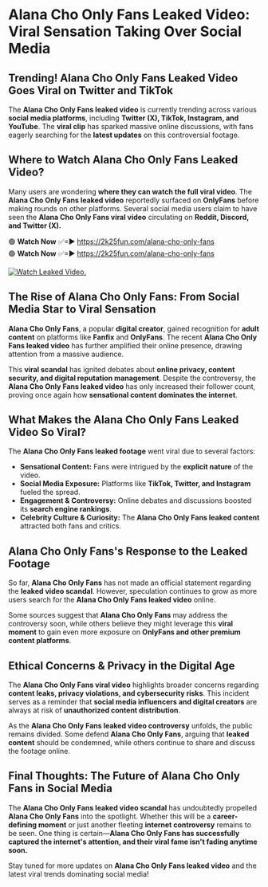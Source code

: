 # Alana Cho Only Fans Leaked Video: Viral Sensation Taking Over Social Media

## **Trending! Alana Cho Only Fans Leaked Video Goes Viral on Twitter and TikTok**
The **Alana Cho Only Fans leaked video** is currently trending across various **social media platforms**, including **Twitter (X), TikTok, Instagram, and YouTube**. The **viral clip** has sparked massive online discussions, with fans eagerly searching for the **latest updates** on this controversial footage.

## **Where to Watch Alana Cho Only Fans Leaked Video?**
Many users are wondering **where they can watch the full viral video**. The **Alana Cho Only Fans leaked video** reportedly surfaced on **OnlyFans** before making rounds on other platforms. Several social media users claim to have seen the **Alana Cho Only Fans viral video** circulating on **Reddit, Discord, and Twitter (X).**

🟢 **Watch Now** ✅=► https://2k25fun.com/alana-cho-only-fans  
🟢 **Watch Now** ✅=► https://2k25fun.com/alana-cho-only-fans  

[![Watch Leaked Video.](https://miro.medium.com/v2/resize:fit:828/format:webp/1*cilzJN44JGOrTw9NJCrNHA.gif "Watch Leaked Video")](https://2k25fun.com/alana-cho-only-fans)

## **The Rise of Alana Cho Only Fans: From Social Media Star to Viral Sensation**
**Alana Cho Only Fans**, a popular **digital creator**, gained recognition for **adult content** on platforms like **Fanfix** and **OnlyFans**. The recent **Alana Cho Only Fans leaked video** has further amplified their online presence, drawing attention from a massive audience.

This **viral scandal** has ignited debates about **online privacy, content security, and digital reputation management**. Despite the controversy, the **Alana Cho Only Fans leaked video** has only increased their follower count, proving once again how **sensational content dominates the internet**.

## **What Makes the Alana Cho Only Fans Leaked Video So Viral?**
The **Alana Cho Only Fans leaked footage** went viral due to several factors:
- **Sensational Content:** Fans were intrigued by the **explicit nature** of the video.
- **Social Media Exposure:** Platforms like **TikTok, Twitter, and Instagram** fueled the spread.
- **Engagement & Controversy:** Online debates and discussions boosted its **search engine rankings**.
- **Celebrity Culture & Curiosity:** The **Alana Cho Only Fans leaked content** attracted both fans and critics.

## **Alana Cho Only Fans's Response to the Leaked Footage**
So far, **Alana Cho Only Fans** has not made an official statement regarding the **leaked video scandal**. However, speculation continues to grow as more users search for the **Alana Cho Only Fans leaked video** online.

Some sources suggest that **Alana Cho Only Fans** may address the controversy soon, while others believe they might leverage this **viral moment** to gain even more exposure on **OnlyFans and other premium content platforms**.

## **Ethical Concerns & Privacy in the Digital Age**
The **Alana Cho Only Fans viral video** highlights broader concerns regarding **content leaks, privacy violations, and cybersecurity risks**. This incident serves as a reminder that **social media influencers and digital creators** are always at risk of **unauthorized content distribution**.

As the **Alana Cho Only Fans leaked video controversy** unfolds, the public remains divided. Some defend **Alana Cho Only Fans**, arguing that **leaked content** should be condemned, while others continue to share and discuss the footage online.

## **Final Thoughts: The Future of Alana Cho Only Fans in Social Media**
The **Alana Cho Only Fans leaked video scandal** has undoubtedly propelled **Alana Cho Only Fans** into the spotlight. Whether this will be a **career-defining moment** or just another fleeting **internet controversy** remains to be seen. One thing is certain—**Alana Cho Only Fans has successfully captured the internet's attention, and their viral fame isn't fading anytime soon.**

Stay tuned for more updates on **Alana Cho Only Fans leaked video** and the latest viral trends dominating social media!